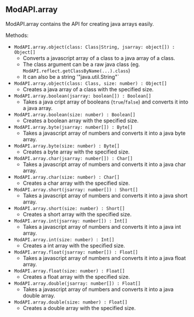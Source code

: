 ## ModAPI.array
ModAPI.array contains the API for creating java arrays easily.

Methods:
- `ModAPI.array.object(class: Class|String, jsarray: object[]) : Object[]`
    - Converts a javascript array of a class to a java array of a class.
    - The class argument can be a raw java class (eg. `ModAPI.reflect.getClassByName(...).class`)
    - It can also be a string '"java.util.String"`
- `ModAPI.array.object(class: Class, size: number) : Object[]`
    - Creates a java array of a class with the specified size.
- `ModAPI.array.boolean(jsarray: boolean[]) : Boolean[]`
    - Takes a java cript array of booleans (`true`/`false`) and converts it into a java array.
- `ModAPI.array.boolean(size: number) : Boolean[]`
    - Creates a boolean array with the specified size.
- `ModAPI.array.byte(jsarray: number[]) : Byte[]`
    - Takes a javascript array of numbers and converts it into a java byte array.
- `ModAPI.array.byte(size: number) : Byte[]`
    - Creates a byte array with the specified size.
- `ModAPI.array.char(jsarray: number[]) : Char[]`
    - Takes a javascript array of numbers and converts it into a java char array.
- `ModAPI.array.char(size: number) : Char[]`
    - Creates a char array with the specified size.
- `ModAPI.array.short(jsarray: number[]) : Short[]`
    - Takes a javascript array of numbers and converts it into a java short array.
- `ModAPI.array.short(size: number) : Short[]`
    - Creates a short array with the specified size.
- `ModAPI.array.int(jsarray: number[]) : Int[]`
    - Takes a javascript array of numbers and converts it into a java int array.
- `ModAPI.array.int(size: number) : Int[]`
    - Creates a int array with the specified size.
- `ModAPI.array.float(jsarray: number[]) : Float[]`
    - Takes a javascript array of numbers and converts it into a java float array.
- `ModAPI.array.float(size: number) : Float[]`
    - Creates a float array with the specified size.
- `ModAPI.array.double(jsarray: number[]) : Float[]`
    - Takes a javascript array of numbers and converts it into a java double array.
- `ModAPI.array.double(size: number) : Float[]`
    - Creates a double array with the specified size.